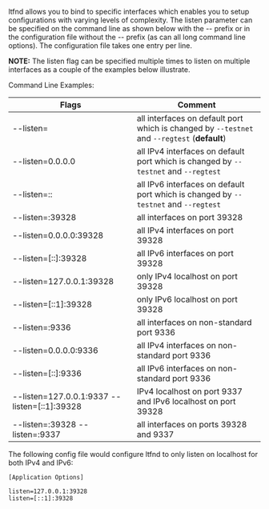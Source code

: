ltfnd allows you to bind to specific interfaces which enables you to setup
configurations with varying levels of complexity.  The listen parameter can be
specified on the command line as shown below with the -- prefix or in the
configuration file without the -- prefix (as can all long command line options).
The configuration file takes one entry per line.

**NOTE:** The listen flag can be specified multiple times to listen on multiple
interfaces as a couple of the examples below illustrate.

Command Line Examples:

|Flags|Comment|
|----------|------------|
|--listen=|all interfaces on default port which is changed by `--testnet` and `--regtest` (**default**)|
|--listen=0.0.0.0|all IPv4 interfaces on default port which is changed by `--testnet` and `--regtest`|
|--listen=::|all IPv6 interfaces on default port which is changed by `--testnet` and `--regtest`|
|--listen=:39328|all interfaces on port 39328|
|--listen=0.0.0.0:39328|all IPv4 interfaces on port 39328|
|--listen=[::]:39328|all IPv6 interfaces on port 39328|
|--listen=127.0.0.1:39328|only IPv4 localhost on port 39328|
|--listen=[::1]:39328|only IPv6 localhost on port 39328|
|--listen=:9336|all interfaces on non-standard port 9336|
|--listen=0.0.0.0:9336|all IPv4 interfaces on non-standard port 9336|
|--listen=[::]:9336|all IPv6 interfaces on non-standard port 9336|
|--listen=127.0.0.1:9337 --listen=[::1]:39328|IPv4 localhost on port 9337 and IPv6 localhost on port 39328|
|--listen=:39328 --listen=:9337|all interfaces on ports 39328 and 9337|

The following config file would configure ltfnd to only listen on localhost for both IPv4 and IPv6:

```text
[Application Options]

listen=127.0.0.1:39328
listen=[::1]:39328
```
